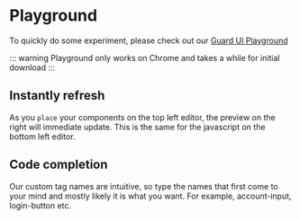 # Playground
 
To quickly do some experiment, please check out our [Guard UI Playground](http://wecloudapp.com/guard-ui-playground/)

::: warning
Playground only works on Chrome and takes a while for initial download
:::

## Instantly refresh

As you `place` your components on the top left editor, the preview on the right will immediate update. This is the same for the javascript on the bottom left editor.

## Code completion

Our custom tag names are intuitive, so type the names that first come to your mind and mostly likely it is what you want. For example, account-input, login-button etc.
